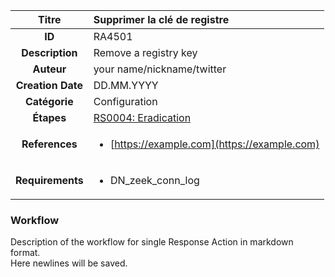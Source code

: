 | Titre                       | Supprimer la clé de registre         |
|:---------------------------:|:--------------------|
| **ID**                      | RA4501            |
| **Description**             | Remove a registry key   |
| **Auteur**                  | your name/nickname/twitter        |
| **Creation Date**           | DD.MM.YYYY |
| **Catégorie**                | Configuration      |
| **Étapes**                   |[RS0004: Eradication](../Response_Stages/RS0004.md)| 
| **References** |<ul><li>[https://example.com](https://example.com)</li></ul>|
| **Requirements** |<ul><li>DN_zeek_conn_log</li></ul>|

### Workflow

Description of the workflow for single Response Action in markdown format.  
Here newlines will be saved.

